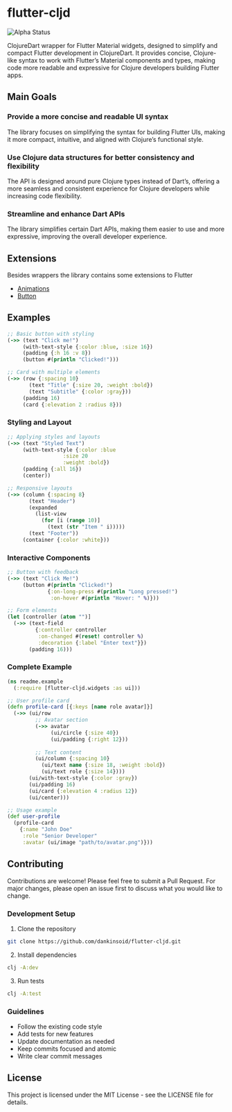 # flutter-cljd

![Alpha Status](https://img.shields.io/badge/status-alpha-red)

ClojureDart wrapper for Flutter Material widgets, designed to simplify and compact Flutter development in ClojureDart. It provides concise, Clojure-like syntax to work with Flutter’s Material components and types, making code more readable and expressive for Clojure developers building Flutter apps.

## Main Goals

### Provide a more concise and readable UI syntax
The library focuses on simplifying the syntax for building Flutter UIs, making it more compact, intuitive, and aligned with Clojure’s functional style.

### Use Clojure data structures for better consistency and flexibility
The API is designed around pure Clojure types instead of Dart’s, offering a more seamless and consistent experience for Clojure developers while increasing code flexibility.

### Streamline and enhance Dart APIs
The library simplifies certain Dart APIs, making them easier to use and more expressive, improving the overall developer experience.

## Extensions
Besides wrappers the library contains some extensions to Flutter
- [Animations](./docs/Animations.md)
- [Button](./docs/Button.md)

## Examples

```clojure
;; Basic button with styling
(->> (text "Click me!")
     (with-text-style {:color :blue, :size 16})
     (padding {:h 16 :v 8})
     (button #(println "Clicked!")))
```
```clojure
;; Card with multiple elements
(->> (row {:spacing 10}
       (text "Title" {:size 20, :weight :bold})
       (text "Subtitle" {:color :gray}))
     (padding 16)
     (card {:elevation 2 :radius 8}))
```

### Styling and Layout
```clojure
;; Applying styles and layouts
(->> (text "Styled Text")
     (with-text-style {:color :blue
                  :size 20
                  :weight :bold})
     (padding {:all 16})
     (center))

;; Responsive layouts
(->> (column {:spacing 8}
       (text "Header")
       (expanded
         (list-view
           (for [i (range 10)]
             (text (str "Item " i)))))
       (text "Footer"))
     (container {:color :white}))
```

### Interactive Components
```clojure
;; Button with feedback
(->> (text "Click Me!")
     (button #(println "Clicked!")
             {:on-long-press #(println "Long pressed!")
              :on-hover #(println "Hover: " %)}))

;; Form elements
(let [controller (atom "")]
  (->> (text-field
         {:controller controller
          :on-changed #(reset! controller %)
          :decoration {:label "Enter text"}})
       (padding 16)))
```

### Complete Example
```clojure
(ns readme.example
  (:require [flutter-cljd.widgets :as ui]))

;; User profile card
(defn profile-card [{:keys [name role avatar]}]
  (->> (ui/row
         ;; Avatar section
         (->> avatar
              (ui/circle {:size 40})
              (ui/padding {:right 12}))
         
         ;; Text content
         (ui/column {:spacing 10}
           (ui/text name {:size 18, :weight :bold})
           (ui/text role {:size 14})))
       (ui/with-text-style {:color :gray})
       (ui/padding 16)
       (ui/card {:elevation 4 :radius 12})
       (ui/center)))

;; Usage example
(def user-profile
  (profile-card
    {:name "John Doe"
     :role "Senior Developer"
     :avatar (ui/image "path/to/avatar.png")}))
```

## Contributing

Contributions are welcome! Please feel free to submit a Pull Request. For major changes, please open an issue first to discuss what you would like to change.

### Development Setup

1. Clone the repository
```bash
git clone https://github.com/dankinsoid/flutter-cljd.git
```

2. Install dependencies
```bash
clj -A:dev
```

3. Run tests
```bash
clj -A:test
```

### Guidelines

- Follow the existing code style
- Add tests for new features
- Update documentation as needed
- Keep commits focused and atomic
- Write clear commit messages

## License

This project is licensed under the MIT License - see the LICENSE file for details.
